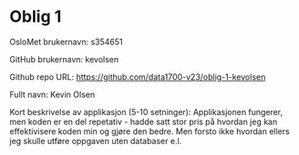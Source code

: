 Oblig 1
=======
OsloMet brukernavn: s354651

GitHub brukernavn: kevolsen

Github repo URL: https://github.com/data1700-v23/oblig-1-kevolsen

Fullt navn: Kevin Olsen

Kort beskrivelse av applikasjon (5-10 setninger):
Applikasjonen fungerer, men koden er en del repetativ - hadde satt stor pris på hvordan jeg kan effektivisere koden min og gjøre den bedre. Men forsto ikke hvordan ellers jeg skulle utføre oppgaven uten databaser e.l.
